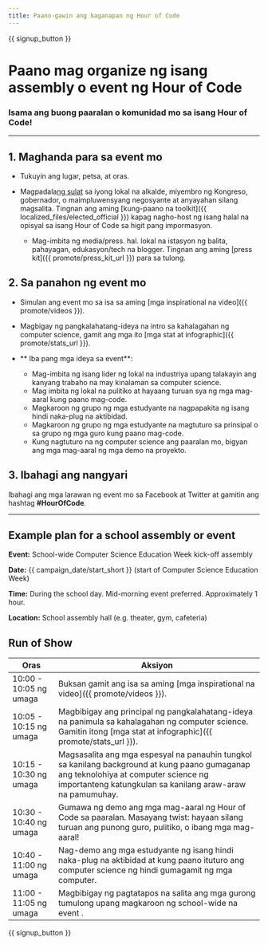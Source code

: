 ```yaml
---
title: Paano-gawin ang kaganapan ng Hour of Code
---
```


{{ signup_button }}

# Paano mag organize ng isang assembly o event ng Hour of Code

### Isama ang buong paaralan o komunidad mo sa isang Hour of Code!

* * *

## 1. Maghanda para sa event mo

- Tukuyin ang lugar, petsa, at oras.
- Magpadala[ng sulat](https://hourofcode.com/promote/resources#sample-emails) sa iyong lokal na alkalde, miyembro ng Kongreso, gobernador, o maimpluwensyang negosyante at anyayahan silang magsalita. Tingnan ang aming [kung-paano na toolkit]({{ localized_files/elected_official }}) kapag nagho-host ng isang halal na opisyal sa isang Hour of Code sa higit pang impormasyon.</li> 
    
    - Mag-imbita ng media/press. hal. lokal na istasyon ng balita, pahayagan, edukasyon/tech na blogger. Tingnan ang aming [press kit]({{ promote/press_kit_url }}) para sa tulong.</ul> 
    
    ## 2. Sa panahon ng event mo
    
    - Simulan ang event mo sa isa sa aming [mga inspirational na video]({{ promote/videos }}).
    - Magbigay ng pangkalahatang-ideya na intro sa kahalagahan ng computer science, gamit ang mga ito [mga stat at infographic]({{ promote/stats_url }}).   
          
        
    - ** Iba pang mga ideya sa event**: 
        - Mag-imbita ng isang lider ng lokal na industriya upang talakayin ang kanyang trabaho na may kinalaman sa computer science.
        - Mag imbita ng lokal na pulitiko at hayaang turuan sya ng mga mag-aaral kung paano mag-code.
        - Magkaroon ng grupo ng mga estudyante na nagpapakita ng isang hindi naka-plug na aktibidad.
        - Magkaroon ng grupo ng mga estudyante na magtuturo sa prinsipal o sa grupo ng mga guro kung paano mag-code.
        - Kung nagtuturo na ng computer science ang paaralan mo, bigyan ang mga mag-aaral ng mga demo na proyekto.
    
    ## 3. Ibahagi ang nangyari
    
    Ibahagi ang mga larawan ng event mo sa Facebook at Twitter at gamitin ang hashtag **#HourOfCode**.
    
    * * *
    
    ## Example plan for a school assembly or event
    
    **Event:** School-wide Computer Science Education Week kick-off assembly
    
    **Date:** {{ campaign_date/start_short }} (start of Computer Science Education Week)
    
    **Time:** During the school day. Mid-morning event preferred. Approximately 1 hour.
    
    **Location:** School assembly hall (e.g. theater, gym, cafeteria)
    
    ## Run of Show
    
    | Oras                   | Aksiyon                                                                                                                                                                                             |
    | ---------------------- | --------------------------------------------------------------------------------------------------------------------------------------------------------------------------------------------------- |
    | 10:00 - 10:05 ng umaga | Buksan gamit ang isa sa aming [mga inspirational na video]({{ promote/videos }}).                                                                                                                   |
    | 10:05 - 10:15 ng umaga | Magbibigay ang principal ng pangkalahatang-ideya na panimula sa kahalagahan ng computer science. Gamitin itong [mga stat at infographic]({{ promote/stats_url }}).                                  |
    | 10:15 - 10:30 ng umaga | Magsasalita ang mga espesyal na panauhin tungkol sa kanilang background at kung paano gumaganap ang teknolohiya at computer science ng importanteng katungkulan sa kanilang araw-araw na pamumuhay. |
    | 10:30 - 10:40 ng umaga | Gumawa ng demo ang mga mag-aaral ng Hour of Code sa paaralan. Masayang twist: hayaan silang turuan ang punong guro, pulitiko, o ibang mga mag-aaral!                                                |
    | 10:40 - 11:00 ng umaga | Nag-demo ang mga estudyante ng isang hindi naka-plug na aktibidad at kung paano ituturo ang computer science ng hindi gumagamit ng mga computer.                                                    |
    | 11:00 - 11:05 ng umaga | Magbibigay ng pagtatapos na salita ang mga gurong tumulong upang magkaroon ng school-wide na event .                                                                                                |
    
    {{ signup_button }}